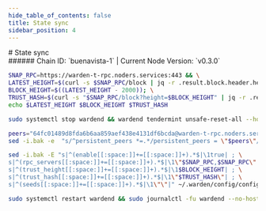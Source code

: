 ```yaml
---
hide_table_of_contents: false
title: State sync
sidebar_position: 4
---
```


<div class="h1-with-icon icon-warden">
# State sync
</div>
###### Chain ID: `buenavista-1` | Current Node Version: `v0.3.0`

```bash
SNAP_RPC=https://warden-t-rpc.noders.services:443 && \
LATEST_HEIGHT=$(curl -s $SNAP_RPC/block | jq -r .result.block.header.height); \
BLOCK_HEIGHT=$((LATEST_HEIGHT - 2000)); \
TRUST_HASH=$(curl -s "$SNAP_RPC/block?height=$BLOCK_HEIGHT" | jq -r .result.block_id.hash) && \
echo $LATEST_HEIGHT $BLOCK_HEIGHT $TRUST_HASH
```
```bash
sudo systemctl stop wardend && wardend tendermint unsafe-reset-all --home ~/.warden --keep-addr-book
```
```bash
peers="64fc01489d8fda6b6aa859aef438e4131df6bcda@warden-t-rpc.noders.services:23656"
sed -i.bak -e  "s/^persistent_peers *=.*/persistent_peers = \"$peers\"/" ~/.warden/config/config.toml
```
```bash
sed -i.bak -E "s|^(enable[[:space:]]+=[[:space:]]+).*$|\1true| ; \
s|^(rpc_servers[[:space:]]+=[[:space:]]+).*$|\1\"$SNAP_RPC,$SNAP_RPC\"| ; \
s|^(trust_height[[:space:]]+=[[:space:]]+).*$|\1$BLOCK_HEIGHT| ; \
s|^(trust_hash[[:space:]]+=[[:space:]]+).*$|\1\"$TRUST_HASH\"| ; \
s|^(seeds[[:space:]]+=[[:space:]]+).*$|\1\"\"|" ~/.warden/config/config.toml
```
```bash
sudo systemctl restart wardend && sudo journalctl -fu wardend --no-hostname -o cat
```
